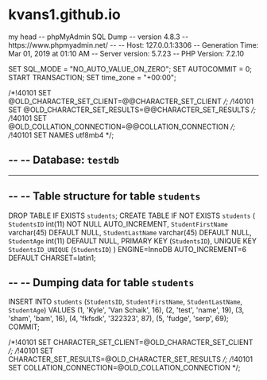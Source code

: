 # kvans1.github.io
<html>
  <head>my head</head>
</html>
<sql>
  -- phpMyAdmin SQL Dump
  -- version 4.8.3
  -- https://www.phpmyadmin.net/
  --
  -- Host: 127.0.0.1:3306
  -- Generation Time: Mar 01, 2019 at 01:10 AM
  -- Server version: 5.7.23
  -- PHP Version: 7.2.10

  SET SQL_MODE = "NO_AUTO_VALUE_ON_ZERO";
  SET AUTOCOMMIT = 0;
  START TRANSACTION;
  SET time_zone = "+00:00";


  /*!40101 SET @OLD_CHARACTER_SET_CLIENT=@@CHARACTER_SET_CLIENT */;
  /*!40101 SET @OLD_CHARACTER_SET_RESULTS=@@CHARACTER_SET_RESULTS */;
  /*!40101 SET @OLD_COLLATION_CONNECTION=@@COLLATION_CONNECTION */;
  /*!40101 SET NAMES utf8mb4 */;

  --
  -- Database: `testdb`
  --

  -- --------------------------------------------------------

  --
  -- Table structure for table `students`
  --

  DROP TABLE IF EXISTS `students`;
  CREATE TABLE IF NOT EXISTS `students` (
    `StudentsID` int(11) NOT NULL AUTO_INCREMENT,
    `StudentFirstName` varchar(45) DEFAULT NULL,
    `StudentLastName` varchar(45) DEFAULT NULL,
    `StudentAge` int(11) DEFAULT NULL,
    PRIMARY KEY (`StudentsID`),
    UNIQUE KEY `StudentsID_UNIQUE` (`StudentsID`)
  ) ENGINE=InnoDB AUTO_INCREMENT=6 DEFAULT CHARSET=latin1;

  --
  -- Dumping data for table `students`
  --

  INSERT INTO `students` (`StudentsID`, `StudentFirstName`, `StudentLastName`, `StudentAge`) VALUES
  (1, 'Kyle', 'Van Schaik', 16),
  (2, 'test', 'name', 19),
  (3, 'sham', 'bam', 16),
  (4, 'fkfsdk', '322323', 87),
  (5, 'fudge', 'serp', 69);
  COMMIT;

  /*!40101 SET CHARACTER_SET_CLIENT=@OLD_CHARACTER_SET_CLIENT */;
  /*!40101 SET CHARACTER_SET_RESULTS=@OLD_CHARACTER_SET_RESULTS */;
  /*!40101 SET COLLATION_CONNECTION=@OLD_COLLATION_CONNECTION */;
</sql>
